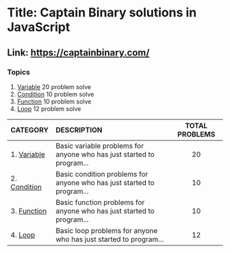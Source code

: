 # Title: Captain Binary solutions in JavaScript

## Link: https://captainbinary.com/

### Topics

1. [Variable](variable) 20 problem solve
2. [Condition](condition) 10 problem solve
3. [Function](function) 10 problem solve
4. [Loop](loop) 12 problem solve

| CATEGORY                  | DESCRIPTION                                                            | TOTAL PROBLEMS |
| :------------------------ | :--------------------------------------------------------------------- | :------------: |
| 1. [Variable](variable)   | Basic variable problems for anyone who has just started to program...  |       20       |
| 2. [Condition](condition) | Basic condition problems for anyone who has just started to program... |       10       |
| 3. [Function](function)   | Basic function problems for anyone who has just started to program...  |       10       |
| 4. [Loop](loop)           | Basic loop problems for anyone who has just started to program...      |       12       |
